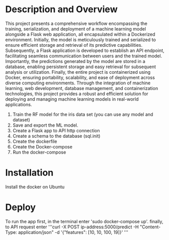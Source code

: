# Description and  Overview

This project presents a comprehensive workflow encompassing the training, serialization, and deployment of a machine learning model alongside a Flask web application, all encapsulated within a Dockerized environment. Initially, the model is meticulously trained and serialized to ensure efficient storage and retrieval of its predictive capabilities. Subsequently, a Flask application is developed to establish an API endpoint, facilitating seamless communication between users and the trained model. Importantly, the predictions generated by the model are stored in a database, enabling persistent storage and easy retrieval for subsequent analysis or utilization. Finally, the entire project is containerized using Docker, ensuring portability, scalability, and ease of deployment across diverse computing environments. Through the integration of machine learning, web development, database management, and containerization technologies, this project provides a robust and efficient solution for deploying and managing machine learning models in real-world applications.

1. Train the RF model for the iris data set (you can use any model and dataset) 
2. Save and export the ML model.
3. Create a Flask app to API http connection
4. Create a schema to the database (sql.init)
5. Create the dockerfile
6. Create the Docker-compose
7. Run the docker-compose 

# Installation 

Install the docker on Ubuntu 

# Deploy 

To run the app first, in the terminal enter 'sudo docker-compose up'. finally, to API request enter '''curl -X POST ip-address:5000/predict -H "Content-Type: application/json" -d '{"features": [10, 10, 100, 19]}' '''
